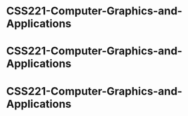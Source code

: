 # CSS221-Computer-Graphics-and-Applications
# CSS221-Computer-Graphics-and-Applications
# CSS221-Computer-Graphics-and-Applications
